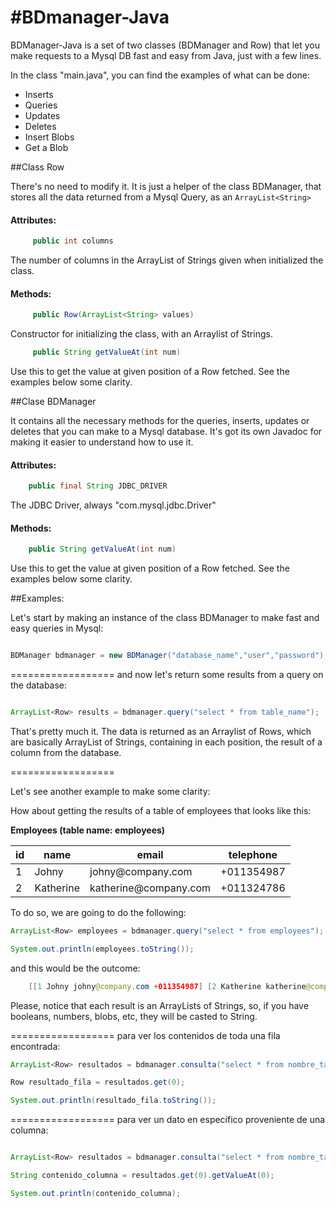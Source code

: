 #BDmanager-Java 
==============

BDManager-Java is a set of two classes (BDManager and Row) that let you make requests to a Mysql DB fast and easy from Java, just with a few lines.

In the class "main.java", you can find the examples of what can be done:

- Inserts
- Queries
- Updates
- Deletes
- Insert Blobs
- Get a Blob

##Class Row

There's no need to modify it. It is just a helper of the class BDManager, that stores all the data returned from a Mysql Query, as an ``` ArrayList<String> ```

<h4>Attributes:</h4>

```java
	 public int columns 
```
The number of columns in the ArrayList of Strings given when initialized the class.

<h4>Methods:</h4>

```java
	 public Row(ArrayList<String> values) 
```
Constructor for initializing the class, with an Arraylist of Strings.

```java
	 public String getValueAt(int num) 
```
Use this to get the value at given position of a Row fetched. See the examples below some clarity.

##Clase BDManager

It contains all the necessary methods for the queries, inserts, updates or deletes that you can make to a Mysql database. It's got its own Javadoc for making it easier to understand how to use it.


<h4>Attributes:</h4>

 ```java
 	 public final String JDBC_DRIVER 
 ``` 
 The JDBC Driver, always "com.mysql.jdbc.Driver"


<h4>Methods:</h4>

```java 
	public String getValueAt(int num) 
```
Use this to get the value at given position of a Row fetched. See the examples below some clarity.

##Examples:

Let's start by making an instance of the class BDManager to make fast and easy queries in Mysql:

```java

BDManager bdmanager = new BDManager("database_name","user","password");

```

==================
and now let's return some results from a query on the database:

```java

ArrayList<Row> results = bdmanager.query("select * from table_name");

```

That's pretty much it. The data is returned as an Arraylist of Rows, which are basically ArrayList of Strings, containing in each position, the result of a column from the database.

==================

Let's see another example to make some clarity:

How about getting the results of a table of employees that looks like this:

<b>Employees (table name: employees)</b>
<table>
	<thead>
		<th>id</th>
		<th>name</th>
		<th>email</th>
		<th>telephone</th>
	</thead>
	<tbody>
		<tr>
			<td>1</td>
			<td>Johny</td>
			<td>johny@company.com</td>
			<td>+011354987</td>
		</tr>
		<tr>
			<td>2</td>
			<td>Katherine</td>
			<td>katherine@company.com</td>
			<td>+011324786</td>
		</tr>
	</tbody>
</table>

To do so, we are going to do the following:

```java
ArrayList<Row> employees = bdmanager.query("select * from employees");

System.out.println(employees.toString());
```

and this would be the outcome:

```java
	[[1 Johny johny@company.com +011354987] [2 Katherine katherine@company.com +011324786]]	
```

Please, notice that each result is an ArrayLists of Strings, so, if you have booleans, numbers, blobs, etc, they will be casted to String.

==================
para ver los contenidos de toda una fila encontrada:

```java
ArrayList<Row> resultados = bdmanager.consulta("select * from nombre_tabla");

Row resultado_fila = resultados.get(0);

System.out.println(resultado_fila.toString());
```

==================
para ver un dato en específico proveniente de una columna:

```java

ArrayList<Row> resultados = bdmanager.consulta("select * from nombre_tabla");

String contenido_columna = resultados.get(0).getValueAt(0);

System.out.println(contenido_columna);

```
